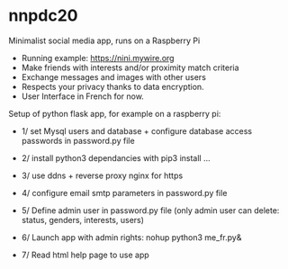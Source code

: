 # nnpdc20
Minimalist social media app, runs on a Raspberry Pi
- Running example: https://nini.mywire.org
- Make friends with interests and/or proximity match criteria
- Exchange messages and images with other users
- Respects your privacy thanks to data encryption.
- User Interface in French for now.

Setup of python flask app, for example on a raspberry pi:
- 1/ set Mysql users and database + 
   configure database access passwords in password.py file
- 2/ install python3 dependancies with pip3 install ...
- 3/ use ddns + reverse proxy nginx for https
- 4/ configure email smtp parameters in password.py file
- 5/ Define admin user in password.py file
  (only admin user can delete: status, genders, interests, users)

- 6/ Launch app with admin rights: nohup python3 me_fr.py&
- 7/ Read html help page to use app
